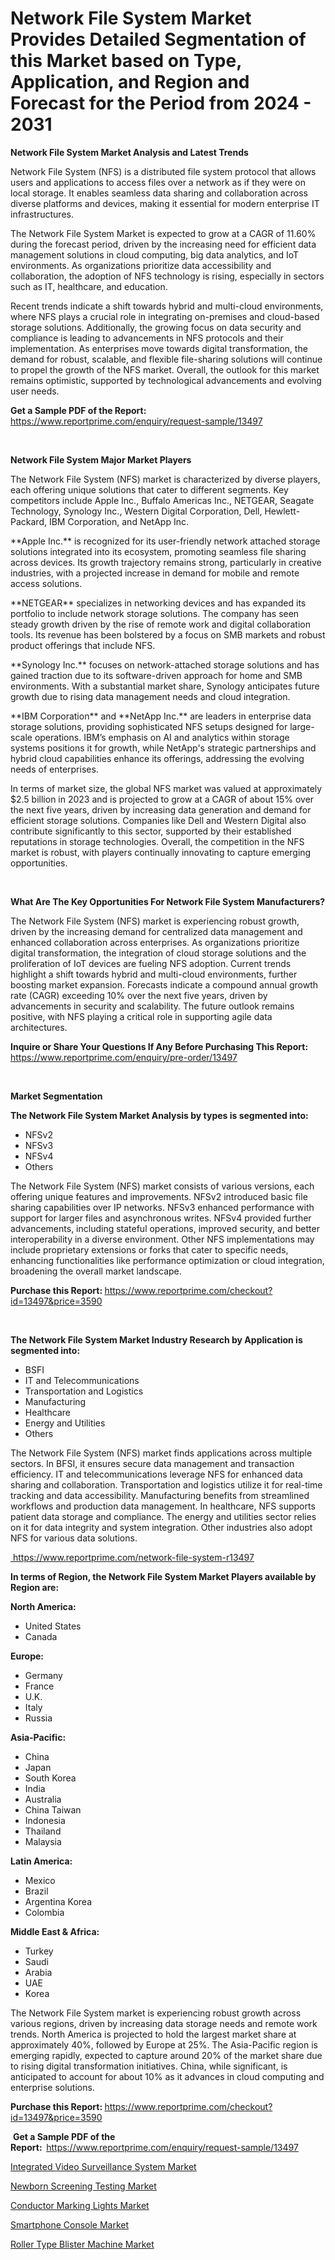 <p><h1>Network File System Market Provides Detailed Segmentation of this Market based on Type, Application, and Region and Forecast for the Period from 2024 - 2031</h1></p><p><strong>Network File System Market Analysis and Latest Trends</strong></p>
<p><p>Network File System (NFS) is a distributed file system protocol that allows users and applications to access files over a network as if they were on local storage. It enables seamless data sharing and collaboration across diverse platforms and devices, making it essential for modern enterprise IT infrastructures. </p><p>The Network File System Market is expected to grow at a CAGR of 11.60% during the forecast period, driven by the increasing need for efficient data management solutions in cloud computing, big data analytics, and IoT environments. As organizations prioritize data accessibility and collaboration, the adoption of NFS technology is rising, especially in sectors such as IT, healthcare, and education. </p><p>Recent trends indicate a shift towards hybrid and multi-cloud environments, where NFS plays a crucial role in integrating on-premises and cloud-based storage solutions. Additionally, the growing focus on data security and compliance is leading to advancements in NFS protocols and their implementation. As enterprises move towards digital transformation, the demand for robust, scalable, and flexible file-sharing solutions will continue to propel the growth of the NFS market. Overall, the outlook for this market remains optimistic, supported by technological advancements and evolving user needs.</p></p>
<p><strong>Get a Sample PDF of the Report:&nbsp;</strong> <a href="https://www.reportprime.com/enquiry/request-sample/13497">https://www.reportprime.com/enquiry/request-sample/13497</a></p>
<p>&nbsp;</p>
<p><strong>Network File System Major Market Players</strong></p>
<p><p>The Network File System (NFS) market is characterized by diverse players, each offering unique solutions that cater to different segments. Key competitors include Apple Inc., Buffalo Americas Inc., NETGEAR, Seagate Technology, Synology Inc., Western Digital Corporation, Dell, Hewlett-Packard, IBM Corporation, and NetApp Inc.</p><p>**Apple Inc.** is recognized for its user-friendly network attached storage solutions integrated into its ecosystem, promoting seamless file sharing across devices. Its growth trajectory remains strong, particularly in creative industries, with a projected increase in demand for mobile and remote access solutions.</p><p>**NETGEAR** specializes in networking devices and has expanded its portfolio to include network storage solutions. The company has seen steady growth driven by the rise of remote work and digital collaboration tools. Its revenue has been bolstered by a focus on SMB markets and robust product offerings that include NFS.</p><p>**Synology Inc.** focuses on network-attached storage solutions and has gained traction due to its software-driven approach for home and SMB environments. With a substantial market share, Synology anticipates future growth due to rising data management needs and cloud integration.</p><p>**IBM Corporation** and **NetApp Inc.** are leaders in enterprise data storage solutions, providing sophisticated NFS setups designed for large-scale operations. IBM’s emphasis on AI and analytics within storage systems positions it for growth, while NetApp's strategic partnerships and hybrid cloud capabilities enhance its offerings, addressing the evolving needs of enterprises.</p><p>In terms of market size, the global NFS market was valued at approximately $2.5 billion in 2023 and is projected to grow at a CAGR of about 15% over the next five years, driven by increasing data generation and demand for efficient storage solutions. Companies like Dell and Western Digital also contribute significantly to this sector, supported by their established reputations in storage technologies. Overall, the competition in the NFS market is robust, with players continually innovating to capture emerging opportunities.</p></p>
<p>&nbsp;</p>
<p><strong>What Are The Key Opportunities For Network File System Manufacturers?</strong></p>
<p><p>The Network File System (NFS) market is experiencing robust growth, driven by the increasing demand for centralized data management and enhanced collaboration across enterprises. As organizations prioritize digital transformation, the integration of cloud storage solutions and the proliferation of IoT devices are fueling NFS adoption. Current trends highlight a shift towards hybrid and multi-cloud environments, further boosting market expansion. Forecasts indicate a compound annual growth rate (CAGR) exceeding 10% over the next five years, driven by advancements in security and scalability. The future outlook remains positive, with NFS playing a critical role in supporting agile data architectures.</p></p>
<p><strong>Inquire or Share Your Questions If Any Before Purchasing This Report:</strong> <a href="https://www.reportprime.com/enquiry/pre-order/13497">https://www.reportprime.com/enquiry/pre-order/13497</a></p>
<p>&nbsp;</p>
<p><strong>Market Segmentation</strong></p>
<p><strong>The Network File System Market Analysis by types is segmented into:</strong></p>
<p><ul><li>NFSv2</li><li>NFSv3</li><li>NFSv4</li><li>Others</li></ul></p>
<p><p>The Network File System (NFS) market consists of various versions, each offering unique features and improvements. NFSv2 introduced basic file sharing capabilities over IP networks. NFSv3 enhanced performance with support for larger files and asynchronous writes. NFSv4 provided further advancements, including stateful operations, improved security, and better interoperability in a diverse environment. Other NFS implementations may include proprietary extensions or forks that cater to specific needs, enhancing functionalities like performance optimization or cloud integration, broadening the overall market landscape.</p></p>
<p><strong>Purchase this Report:&nbsp;</strong><a href="https://www.reportprime.com/checkout?id=13497&price=3590">https://www.reportprime.com/checkout?id=13497&price=3590</a></p>
<p>&nbsp;</p>
<p><strong>The Network File System Market Industry Research by Application is segmented into:</strong></p>
<p><ul><li>BSFI</li><li>IT and Telecommunications</li><li>Transportation and Logistics</li><li>Manufacturing</li><li>Healthcare</li><li>Energy and Utilities</li><li>Others</li></ul></p>
<p><p>The Network File System (NFS) market finds applications across multiple sectors. In BFSI, it ensures secure data management and transaction efficiency. IT and telecommunications leverage NFS for enhanced data sharing and collaboration. Transportation and logistics utilize it for real-time tracking and data accessibility. Manufacturing benefits from streamlined workflows and production data management. In healthcare, NFS supports patient data storage and compliance. The energy and utilities sector relies on it for data integrity and system integration. Other industries also adopt NFS for various data solutions.</p></p>
<p><a href="https://www.reportprime.com/network-file-system-r13497">&nbsp;https://www.reportprime.com/network-file-system-r13497</a></p>
<p><strong>In terms of Region, the Network File System Market Players available by Region are:</strong></p>
<p>
    <p> <strong> North America: </strong>
        <ul>
            <li>United States</li>
            <li>Canada</li>
        </ul>
        </p> 
    <p> <strong> Europe: </strong>
        <ul>
            <li>Germany</li>
            <li>France</li>
            <li>U.K.</li>
            <li>Italy</li>
            <li>Russia</li>
        </ul>
        </p> 
    <p> <strong> Asia-Pacific: </strong>
        <ul>
            <li>China</li>
            <li>Japan</li>
            <li>South Korea</li>
            <li>India</li>
            <li>Australia</li>
            <li>China Taiwan</li>
            <li>Indonesia</li>
            <li>Thailand</li>
            <li>Malaysia</li>
        </ul>
        </p> 
    <p> <strong> Latin America: </strong>
        <ul>
            <li>Mexico</li>
            <li>Brazil</li>
            <li>Argentina Korea</li>
            <li>Colombia</li>
        </ul>
        </p> 
    <p> <strong> Middle East & Africa: </strong>
        <ul>
            <li>Turkey</li>
            <li>Saudi</li>
            <li>Arabia</li>
            <li>UAE</li>
            <li>Korea</li>
        </ul>
    </p>
    </p>
<p><p>The Network File System market is experiencing robust growth across various regions, driven by increasing data storage needs and remote work trends. North America is projected to hold the largest market share at approximately 40%, followed by Europe at 25%. The Asia-Pacific region is emerging rapidly, expected to capture around 20% of the market share due to rising digital transformation initiatives. China, while significant, is anticipated to account for about 10% as it advances in cloud computing and enterprise solutions.</p></p>
<p><strong>Purchase this Report: </strong><a href="https://www.reportprime.com/checkout?id=13497&price=3590">https://www.reportprime.com/checkout?id=13497&price=3590</a></p>
<p>&nbsp;<strong>Get a Sample PDF of the Report:&nbsp;&nbsp;</strong><a href="https://www.reportprime.com/enquiry/request-sample/13497">https://www.reportprime.com/enquiry/request-sample/13497</a></p>
<p><strong></strong></p>
<p><p><a href="https://medium.com/@mayak140345644/integrated-video-surveillance-system-market-share-market-analysis-growth-trends-forecasts-74a6805ad751">Integrated Video Surveillance System Market</a></p><p><a href="https://github.com/marloy8/Market-Research-Report-List-6/blob/main/newborn-screening-testing-market.md">Newborn Screening Testing Market</a></p><p><a href="https://issuu.com/reportprime-2/docs/conductor-marking-lights-market-siz_0c4f401574a544">Conductor Marking Lights Market</a></p><p><a href="https://www.linkedin.com/pulse/smartphone-console-market-insights-product-type-application-trends-p3cwc?trackingId=hiBhT1%2BxQQq3VS22X71Tdg%3D%3D">Smartphone Console Market</a></p><p><a href="https://issuu.com/reportprime-2/docs/roller-type-blister-machine-market-_c0ffea4a637dd8">Roller Type Blister Machine Market</a></p></p>